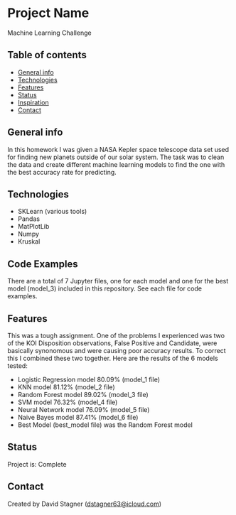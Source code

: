 # Project Name
Machine Learning Challenge

## Table of contents
* [General info](#general-info)
* [Technologies](#technologies)
* [Features](#features)
* [Status](#status)
* [Inspiration](#inspiration)
* [Contact](#contact)

## General info
In this homework I was given a NASA Kepler space telescope data set used for finding new planets outside of our solar system. The task was to clean the data and create different machine learning models to find the one with the best accuracy rate for predicting.

## Technologies
* SKLearn (various tools)
* Pandas
* MatPlotLib
* Numpy
* Kruskal

## Code Examples
There are a total of 7 Jupyter files, one for each model and one for the best model (model_3) included in this repository. See each file for code examples.

## Features
This was a tough assignment. One of the problems I experienced was two of the KOI Disposition observations, False Positive and Candidate, were basically synonomous and were causing poor accuracy results. To correct this I combined these two together. Here are the results of the 6 models tested:
* Logistic Regression model 80.09% (model_1 file)
* KNN model 81.12% (model_2 file)
* Random Forest model 89.02% (model_3 file)
* SVM model 76.32% (model_4 file)
* Neural Network model 76.09% (model_5 file)
* Naive Bayes model 87.41% (model_6 file)
* Best Model (best_model file) was the Random Forest model

## Status
Project is: Complete

## Contact
Created by David Stagner (dstagner63@icloud.com)
